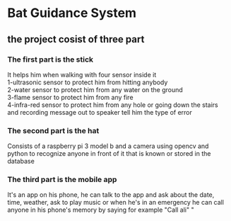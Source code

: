 # Bat Guidance System
## the project cosist of three part 

### The first part is the stick
It helps him when walking with four sensor inside it                                   
1-ultrasonic sensor to protect him from hitting anybody          
2-water sensor to protect him from any water on the ground                         
3-flame sensor to protect him from any fire                                                        
4-infra-red sensor to protect him from any hole or going down the stairs                                    
and recording message out to speaker tell him the type of error  

### The second part is the hat
Consists of a raspberry pi 3 model b and a camera using opencv and python to recognize anyone in front of it that is known or stored in the database

### The third part is the mobile app 
It's an app on his phone, he can talk to the app and ask about the date, time, weather, ask to play music or when he's in an emergency he can call anyone in his phone's memory by saying for example "Call ali"
"





